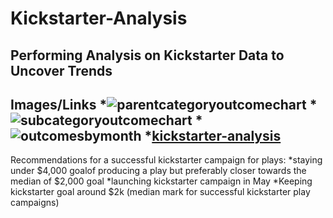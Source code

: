 # Kickstarter-Analysis
Performing Analysis on Kickstarter Data to Uncover Trends
---
Images/Links
*![parentcategoryoutcomechart](path/to/parentcategoryoutcomechart.png)
*![subcategoryoutcomechart](path/to/subcategoryoutcomechart.png)
*![outcomesbymonth](path/to/outcomesbymonth.png)
*[kickstarter-analysis](path/to/filename.xlxs)
---
Recommendations for a successful kickstarter campaign for plays:
*staying under $4,000 goalof producing a play but preferably closer towards the median of $2,000 goal 
*launching kickstarter campaign in May 
*Keeping kickstarter goal around $2k (median mark for successful kickstarter play campaigns)
